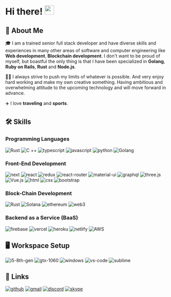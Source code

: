 



# Hi there! <img src="https://media.giphy.com/media/hvRJCLFzcasrR4ia7z/giphy.gif" width="29px" height="29px">

## 🚀 About Me

🎓 I am a trained senior full stack developer and have diverse skills and experiences in many other areas of software and computer engineering like **Web development**, **Blockchain development**.
I don't want to be proud of myself, but boastful the only thing is that I have been specialized in **Golang**, **Ruby on Rails**, **Rust** and **Node.js**.

👨‍💻 I always strive to push my limits of whatever is possible. And very enjoy hard working and make my own creative something. Having ambitious and overwhelming  attitude to the upcoming technology and will move forward in advance.

✈️ I love **traveling** and **sports**.

## 🛠️ Skills

### Programming Languages

![Rust](https://img.shields.io/badge/Rust-000000?style=for-the-badge&logo=rust&logoColor=white)
![C ++](https://img.shields.io/badge/C%2B%2B-00599C?style=for-the-badge&logo=c%2B%2B&logoColor=white)
![typescript](https://img.shields.io/badge/TypeScript-3178C6?style=for-the-badge&logo=typescript&logoColor=white)
![javascript](https://img.shields.io/badge/JavaScript-323330?style=for-the-badge&logo=javascript&logoColor=F7DF1E)
![python](https://img.shields.io/badge/Python-3776AB?style=for-the-badge&logo=python&logoColor=white)
![Golang](https://img.shields.io/badge/Go-00ADD8?style=for-the-badge&logo=go&logoColor=white)


### Front-End Development

![next](https://img.shields.io/badge/Next-000000?style=for-the-badge&logo=nextdotjs&logoColor=FFFFFF)
![react](https://img.shields.io/badge/React-20232A?style=for-the-badge&logo=react&logoColor=61DAFB)
![redux](https://img.shields.io/badge/Redux-593D88?style=for-the-badge&logo=redux&logoColor=white)
![react-router](https://img.shields.io/badge/React_Router-CA4245?style=for-the-badge&logo=react-router&logoColor=white)
![material-ui](https://img.shields.io/badge/Material_UI-0081CB?style=for-the-badge&logo=mui&logoColor=white)
![graphql](https://img.shields.io/badge/GraphQL-E434AA?style=for-the-badge&logo=graphql&logoColor=white)
![three.js](https://img.shields.io/badge/Three.js-000000?style=for-the-badge&logo=three.js&logoColor=white)
![Vue.js](https://img.shields.io/badge/Vue.js-35495E?style=for-the-badge&logo=vue.js&logoColor=4FC08D)
![html](https://img.shields.io/badge/HTML5-E34F26?style=for-the-badge&logo=html5&logoColor=white)
![css](https://img.shields.io/badge/CSS3-1572B6?style=for-the-badge&logo=css3&logoColor=white)
![bootstrap](https://img.shields.io/badge/Bootstrap-563D7C?style=for-the-badge&logo=bootstrap&logoColor=white)


### Block-Chain Development

![Rust](https://img.shields.io/badge/Rust-000000?style=for-the-badge&logo=rust&logoColor=white)
![Solana](https://img.shields.io/badge/Solana-430098?style=for-the-badge&logo=solana&logoColor=white)
![ethereum](https://img.shields.io/badge/Ethereum-3C3C3D?style=for-the-badge&logo=ethereum&logoColor=white)
![web3](https://img.shields.io/badge/Web_3-F16822?style=for-the-badge&logo=web3.js&logoColor=white)

### Backend as a Service (BaaS)

![firebase](https://img.shields.io/badge/Firebase-ffaa00?style=for-the-badge&logo=Firebase&logoColor=white)
![vercel](https://img.shields.io/badge/Vercel-000000?style=for-the-badge&logo=Vercel&logoColor=white)
![heroku](https://img.shields.io/badge/Heroku-430098?style=for-the-badge&logo=heroku&logoColor=white)
![netlify](https://img.shields.io/badge/Netlify-00C7B7?style=for-the-badge&logo=netlify&logoColor=white)
![AWS](https://img.shields.io/badge/Amazon_AWS-232F3E?style=for-the-badge&logo=amazon-aws&logoColor=white)

## 🖥️ Workspace Setup

![i5-8th-gen](https://img.shields.io/badge/Intel-Core_i5_8th-0071C5?style=for-the-badge&logo=intel&logoColor=white)
![gtx-1060](https://img.shields.io/badge/NVIDIA-GTX_1060-76B900?style=for-the-badge&logo=nvidia&logoColor=white)
![windows](https://img.shields.io/badge/Windows_10-0078D6?style=for-the-badge&logo=windows&logoColor=white)
![vs-code](https://img.shields.io/badge/VS_Code-007ACC?style=for-the-badge&logo=Visual-Studio-Code&logoColor=white)
![sublime](https://img.shields.io/badge/sublime_text-%23575757.svg?&style=for-the-badge&logo=sublime-text&logoColor=important)

<!-- ## 📝 Top Blog Posts

-   [Zero to Hero: Front End Developer Roadmap](https://dev.to/ruppysuppy/front-end-developer-roadmap-zero-to-hero-4pkf)
-   [Beautify Your GitHub Profile like a Pro](https://dev.to/ruppysuppy/beautify-your-github-profile-like-a-pro-5093)
-   [5 projects to master Front End Development](https://dev.to/ruppysuppy/5-projects-to-master-front-end-development-57p)
-   [5 Tips to Take your Website Lighthouse Score from Meh to WOW!](https://dev.to/ruppysuppy/5-tips-to-take-your-website-lighthouse-score-from-meh-to-wow-2375)
-   [5 Tips Every React Developer Should Know](https://dev.to/ruppysuppy/5-tips-every-react-developer-should-know-1ghh)

Want to read more? [Check out all the blogs](https://dev.to/ruppysuppy)


[![Anurag's GitHub stats](https://github-readme-stats.vercel.app/api?username=anuraghazra)](https://github.com/anuraghazra/github-readme-stats)

## 📈 Stats

<div align="center">
    <img src="https://github-profile-trophy.vercel.app/?username=ruppysuppy&row=1&column=6&margin-h=8&theme=darkhub&count_private=true&margin-w=15&no-frame=true" alt="profile trophies" />
    <br />
    <img src="https://github-readme-stats.vercel.app/api?username=ruppysuppy&show_icons=true&hide_border=true" alt="Tapajyoti Bose's GitHub Stats">
    <br />
    <img src="https://visitor-badge.laobi.icu/badge?page_id=ruppysuppy.ruppysuppy" alt="visitors">
    
</div> -->

## 🔗 Links

[![github](https://img.shields.io/badge/GitHub-000000?style=for-the-badge&logo=GitHub&logoColor=white)](https://github.com/Marlboro11526)
[![gmail](https://img.shields.io/badge/Gmail-D14836?style=for-the-badge&logo=Gmail&logoColor=white)](mailto:KOF.Terry29@gmail.com)
[![discord](https://img.shields.io/badge/Discord-7289DA?style=for-the-badge&logo=discord&logoColor=white)](http://discord.com/Terry.Star)
[![skype](https://img.shields.io/badge/Skype-0081CB?style=for-the-badge&logo=skype&logoColor=white)](http://web.skype.com/Marlboro11526)
